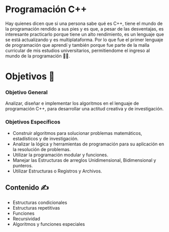 # Programación C++
Hay quienes dicen que si una persona sabe qué es C++, tiene el mundo de la programación rendido a sus pies y es que, a pesar de las desventajas, es interesante practicarlo porque tiene un alto rendimiento, es un lenguaje que se está actualizando y es multiplataforma. Por lo que fue el primer lenguaje de programación que aprendí y también porque fue parte de la malla curricular de mis estudios universitarios, permitiendome el ingreso al mundo de la programación 👩‍💻.

# Objetivos 🎯
### Objetivo General

Analizar, diseñar e implementar los algoritmos en el lenguaje de programación C++, para desarrollar una actitud creativa y de investigación.

### Objetivos Específicos

- Construir algoritmos para solucionar problemas matemáticos, estadísticos y de investigación.
- Analizar la lógica y herramientas de programación para su aplicación en la resolución de problemas.
- Utilizar la programación modular y funciones.
- Manejar las Estructuras de arreglos Unidimensional, Bidimensional y punteros.
- Utilizar Estructuras o Registros y Archivos.

## Contenido ✍
- Estructuras condicionales
- Estructuras repetitivas
- Funciones
- Recursividad
- Algoritmos y funciones especiales

